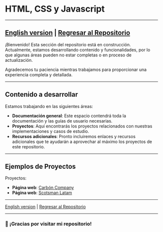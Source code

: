 # HTML, CSS y Javascript
---
[English version](./README.md) | [Regresar al Repositorio](../)
---

¡Bienvenido! Esta sección del repositorio está en construcción. Actualmente, estamos desarrollando contenido y funcionalidades, por lo que algunas áreas pueden no estar completas o en proceso de actualización.

Agradecemos tu paciencia mientras trabajamos para proporcionar una experiencia completa y detallada.

---

## Contenido a desarrollar

Estamos trabajando en las siguientes áreas:

- **Documentación general**: Este espacio contendrá toda la documentación y las guías de usuario necesarias.
- **Proyectos**: Aquí encontrarás los proyectos relacionados con nuestras implementaciones y casos de estudio.
- **Recursos adicionales**: Pronto incluiremos enlaces y recursos adicionales que te ayudarán a aprovechar al máximo los proyectos de este repositorio.

---

## Ejemplos de Proyectos

Proyectos:

- **Página web**: [Carbón Company](./Proyectos/Carbon%20Company/README-es.md)
- **Página web**: [Scotsman Latam](./Proyectos/Scotsmanlatam/README-es.md)

---

[English version](./README.md) | [Regresar al Repositorio](../)

---

### 🙏 ¡Gracias por visitar mi repositorio!



